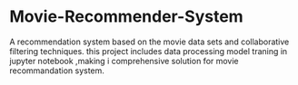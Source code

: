 # Movie-Recommender-System
A recommendation system based on the movie data sets and collaborative filtering techniques. 
this project includes data processing model traning in jupyter notebook ,making i comprehensive solution for movie recommandation system.
